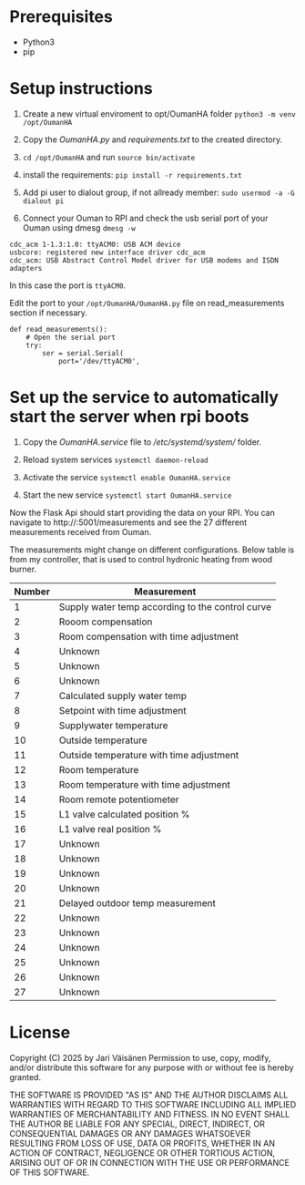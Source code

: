 

# Prerequisites
- Python3
- pip


# Setup instructions

1. Create a new virtual enviroment to opt/OumanHA folder
`python3 -m venv /opt/OumanHA`

2. Copy the _OumanHA.py_ and _requirements.txt_ to the created directory.

4. `cd /opt/OumanHA`
and run
`source bin/activate`

3. install the requirements:
`pip install -r requirements.txt`

4. Add pi user to dialout group, if not allready member:
`sudo usermod -a -G dialout pi`

5. Connect your Ouman to RPI and check the usb serial port of your Ouman using dmesg
`dmesg -w`

```
cdc_acm 1-1.3:1.0: ttyACM0: USB ACM device
usbcore: registered new interface driver cdc_acm
cdc_acm: USB Abstract Control Model driver for USB modems and ISDN adapters
```

In this case the port is `ttyACM0`.

Edit the port to your `/opt/OumanHA/OumanHA.py` file on read_measurements section if necessary.

```
def read_measurements():
    # Open the serial port
    try:
        ser = serial.Serial(
            port='/dev/ttyACM0', 

```

# Set up the service to automatically start the server when rpi boots

1. Copy the _OumanHA.service_ file to _/etc/systemd/system/_ folder.

2. Reload system services
`systemctl daemon-reload`

4. Activate the service
`systemctl enable OumanHA.service`

5. Start the new service
`systemctl start OumanHA.service`

Now the Flask Api should start providing the data on your RPI. You can navigate to http://<your rpi address>:5001/measurements and see the 27 different measurements received from Ouman.

The measurements might change on different configurations. Below table is from my controller, that is used to control hydronic heating from wood burner.

| Number | Measurement |
| ------ | ------ |
|    1    |    Supply water temp according to the control curve    |
|    2    |    Rooom compensation    |
|    3    |    Room compensation with time adjustment   |
|    4    |    Unknown    |
|   5   |      Unknown  |
|   6     |    Unknown    |
|    7    |    Calculated supply water temp    |
|    8    |    Setpoint with time adjustment  |
|    9    |    Supplywater temperature    |
|    10    |   Outside temperature     |
|    11    |   Outside temperature with time adjustment |
|    12    |   Room temperature         |
|    13    |   Room temperature with time adjustment      |
|    14    |   Room remote potentiometer     |
|  15   |   L1 valve calculated position %     |
|   16     |  L1 valve real position %      |
|   17    |     Unknown     |
|    18    |    Unknown      |
|    19    |     Unknown     |
|    20    |    Unknown      |
|    21    |    Delayed outdoor temp measurement     |
|    22    |   Unknown       |
|   23    |    Unknown      |
|    24    |   Unknown       |
|   25   |     Unknown     |
|   26     |   Unknown       |
|    27    |    Unknown      |

# License
 Copyright (C) 2025 by Jari Väisänen
 Permission to use, copy, modify, and/or distribute this software for any purpose with or without fee is hereby granted.

 THE SOFTWARE IS PROVIDED "AS IS" AND THE AUTHOR DISCLAIMS ALL WARRANTIES WITH REGARD TO THIS SOFTWARE INCLUDING 
 ALL IMPLIED WARRANTIES OF MERCHANTABILITY AND FITNESS. 
 IN NO EVENT SHALL THE AUTHOR BE LIABLE FOR ANY SPECIAL, DIRECT, INDIRECT, OR CONSEQUENTIAL DAMAGES OR 
 ANY DAMAGES WHATSOEVER RESULTING FROM LOSS OF USE, DATA OR PROFITS, WHETHER IN AN ACTION OF CONTRACT, 
 NEGLIGENCE OR OTHER TORTIOUS ACTION, ARISING OUT OF OR IN CONNECTION WITH THE USE OR PERFORMANCE OF THIS SOFTWARE.